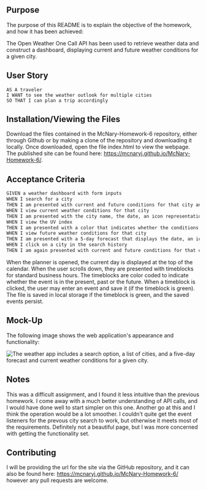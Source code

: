 ## Purpose

The purpose of this README is to explain the objective of the homework, and how it has been achieved:

The Open Weather One Call API has been used to retrieve weather data and construct a dashboard, displaying current and future weather conditions for a given city.

## User Story

```
AS A traveler
I WANT to see the weather outlook for multiple cities
SO THAT I can plan a trip accordingly
```

## Installation/Viewing the Files

Download the files contained in the McNary-Homework-6 repository, either through Github or by making a clone of the repository and downloading it locally. Once downloaded, open the file index.html to view the webpage. The published site can be found here: https://mcnaryj.github.io/McNary-Homework-6/.

## Acceptance Criteria

```md
GIVEN a weather dashboard with form inputs
WHEN I search for a city
THEN I am presented with current and future conditions for that city and that city is added to the search history
WHEN I view current weather conditions for that city
THEN I am presented with the city name, the date, an icon representation of weather conditions, the temperature, the humidity, the wind speed, and the UV index
WHEN I view the UV index
THEN I am presented with a color that indicates whether the conditions are favorable, moderate, or severe
WHEN I view future weather conditions for that city
THEN I am presented with a 5-day forecast that displays the date, an icon representation of weather conditions, the temperature, the wind speed, and the humidity
WHEN I click on a city in the search history
THEN I am again presented with current and future conditions for that city
```
When the planner is opened, the current day is displayed at the top of the calendar.
When the user scrolls down, they are presented with timeblocks for standard business hours.
The timeblocks are color coded to indicate whether the event is in the present, past or the future.
When a timeblock is clicked, the user may enter an event and save it (if the timeblock is green). The file is saved in local storage if the timeblock is green, and the saved events persist.


## Mock-Up

The following image shows the web application's appearance and functionality:

![The weather app includes a search option, a list of cities, and a five-day forecast and current weather conditions for a given city.](./Assets/images/06-server-side-apis-homework-demo.gif)


## Notes

This was a difficult assignment, and I found it less intuitive than the previous homework. I come away with a much better understanding of API calls, and I would have done well to start simpler on this one. Another go at this and I think the operation would be a lot smoother. I couldn't quite get the event listeners for the prevous city search to work, but otherwise it meets most of the requirements. Definitely not a beautiful page, but I was more concerned with getting the functionality set.

## Contributing
I will be providing the url for the site via the GitHub repository, and it can also be found here: https://mcnaryj.github.io/McNary-Homework-6/ however any pull requests are welcome.

